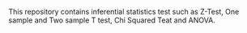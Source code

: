 This repository contains inferential statistics test such as Z-Test, One sample and Two sample T test, Chi Squared Teat and ANOVA.
